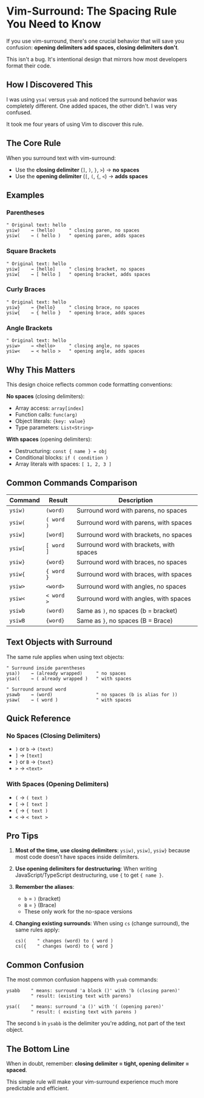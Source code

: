 # Vim-Surround: The Spacing Rule You Need to Know

If you use vim-surround, there's one crucial behavior that will save you confusion: **opening delimiters add spaces, closing delimiters don't**.

This isn't a bug. It's intentional design that mirrors how most developers format their code.

## How I Discovered This

I was using `ysa(` versus `ysab` and noticed the surround behavior was completely different. One added spaces, the other didn't. I was very confused.

It took me four years of using Vim to discover this rule.

## The Core Rule

When you surround text with vim-surround:

- Use the **closing delimiter** (`]`, `)`, `}`, `>`) → **no spaces**
- Use the **opening delimiter** (`[`, `(`, `{`, `<`) → **adds spaces**

## Examples

### Parentheses

```vim
" Original text: hello
ysiw)    → (hello)     " closing paren, no spaces
ysiw(    → ( hello )   " opening paren, adds spaces
```

### Square Brackets

```vim
" Original text: hello
ysiw]    → [hello]     " closing bracket, no spaces
ysiw[    → [ hello ]   " opening bracket, adds spaces
```

### Curly Braces

```vim
" Original text: hello
ysiw}    → {hello}     " closing brace, no spaces
ysiw{    → { hello }   " opening brace, adds spaces
```

### Angle Brackets

```vim
" Original text: hello
ysiw>    → <hello>     " closing angle, no spaces
ysiw<    → < hello >   " opening angle, adds spaces
```

## Why This Matters

This design choice reflects common code formatting conventions:

**No spaces** (closing delimiters):
- Array access: `array[index]`
- Function calls: `func(arg)`
- Object literals: `{key: value}`
- Type parameters: `List<String>`

**With spaces** (opening delimiters):
- Destructuring: `const { name } = obj`
- Conditional blocks: `if ( condition )`
- Array literals with spaces: `[ 1, 2, 3 ]`

## Common Commands Comparison

| Command | Result | Description |
|---------|--------|-------------|
| `ysiw)` | `(word)` | Surround word with parens, no spaces |
| `ysiw(` | `( word )` | Surround word with parens, with spaces |
| `ysiw]` | `[word]` | Surround word with brackets, no spaces |
| `ysiw[` | `[ word ]` | Surround word with brackets, with spaces |
| `ysiw}` | `{word}` | Surround word with braces, no spaces |
| `ysiw{` | `{ word }` | Surround word with braces, with spaces |
| `ysiw>` | `<word>` | Surround word with angles, no spaces |
| `ysiw<` | `< word >` | Surround word with angles, with spaces |
| `ysiwb` | `(word)` | Same as `)`, no spaces (b = bracket) |
| `ysiwB` | `{word}` | Same as `}`, no spaces (B = Brace) |

## Text Objects with Surround

The same rule applies when using text objects:

```vim
" Surround inside parentheses
ysa))    → (already wrapped)     " no spaces
ysa((    → ( already wrapped )   " with spaces

" Surround around word
ysawb    → (word)                " no spaces (b is alias for ))
ysaw(    → ( word )              " with spaces
```

## Quick Reference

### No Spaces (Closing Delimiters)
- `)` or `b` → `(text)`
- `]` → `[text]`
- `}` or `B` → `{text}`
- `>` → `<text>`

### With Spaces (Opening Delimiters)
- `(` → `( text )`
- `[` → `[ text ]`
- `{` → `{ text )`
- `<` → `< text >`

## Pro Tips

1. **Most of the time, use closing delimiters**: `ysiw)`, `ysiw]`, `ysiw}` because most code doesn't have spaces inside delimiters.

2. **Use opening delimiters for destructuring**: When writing JavaScript/TypeScript destructuring, use `{` to get `{ name }`.

3. **Remember the aliases**:
   - `b` = `)` (bracket)
   - `B` = `}` (Brace)
   - These only work for the no-space versions

4. **Changing existing surrounds**: When using `cs` (change surround), the same rules apply:
   ```vim
   cs)(    " changes (word) to ( word )
   cs({    " changes (word) to { word }
   ```

## Common Confusion

The most common confusion happens with `ysab` commands:

```vim
ysabb    " means: surround 'a block ()' with 'b (closing paren)'
         " result: (existing text with parens)

ysa((    " means: surround 'a ()' with '( (opening paren)'
         " result: ( existing text with parens )
```

The second `b` in `ysabb` is the delimiter you're adding, not part of the text object.

## The Bottom Line

When in doubt, remember: **closing delimiter = tight, opening delimiter = spaced**.

This simple rule will make your vim-surround experience much more predictable and efficient.
